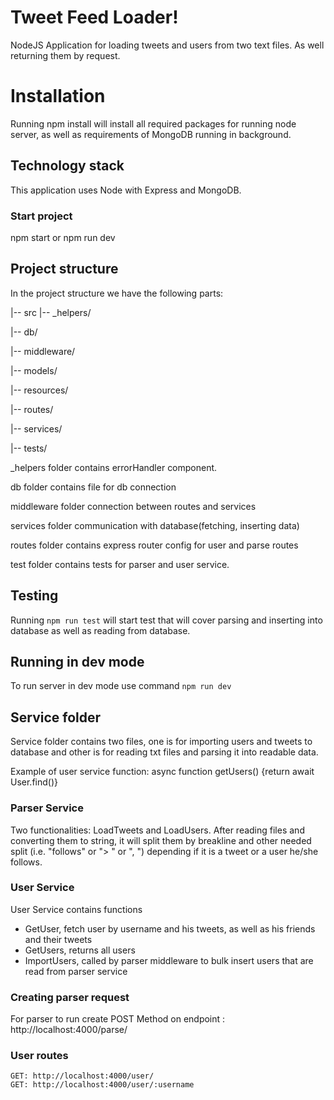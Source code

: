 # Tweet Feed Loader!

NodeJS Application for loading tweets and users from two text files. As well returning them by request.


# Installation

Running npm install will install all required packages for running node server,
as well as requirements of MongoDB running in background.

## Technology stack

This application uses Node with Express and MongoDB.

### Start project

npm start or npm run dev

## Project structure

In the project structure we have the following parts:

|-- src
  |-- _helpers/

  |-- db/

  |-- middleware/

  |-- models/

  |-- resources/

  |-- routes/

  |-- services/

  |-- tests/

_helpers folder contains errorHandler component.

db folder contains file for db connection

middleware folder connection between routes and services

services folder communication with database(fetching, inserting data)

routes folder contains express router config for user and parse routes

test folder contains tests for parser and user service.

## Testing

Running `npm run test` will start test that will cover parsing and inserting into database as well as reading from database.

## Running in dev mode

To run server in dev mode use command `npm run dev`


## Service folder
Service folder contains two files, one is for importing users and tweets to database and other is for reading txt files and parsing it into readable data.
		
Example of user service function:
    async  function getUsers() {return  await User.find()}
    


### Parser Service
Two functionalities: LoadTweets and LoadUsers.
After reading files and converting them to string, it will split them by breakline and other needed split (i.e. "follows" or "> " or ", ") depending if it is a tweet or a user he/she follows.
### User Service
User Service contains functions

 - GetUser,  fetch user by username and his tweets, as well as his friends and their tweets
 - GetUsers, returns all users
 - ImportUsers, called by parser middleware to bulk insert users that are read from parser service

### Creating parser request

For parser to run create POST Method on endpoint : http://localhost:4000/parse/

### User routes

	GET: http://localhost:4000/user/
	GET: http://localhost:4000/user/:username
	
